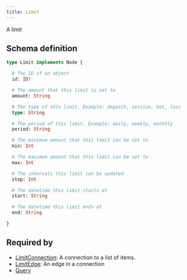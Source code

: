 ```yaml
---
title: Limit
---
```


<p>A limit</p>


## Schema definition
```graphql
type Limit implements Node {

  # The ID of an object
  id: ID! 

  # The amount that this limit is set to
  amount: String 

  # The type of this limit. Example: deposit, session, bet, loss
  type: String 

  # The period of this limit. Example: daily, weekly, monthly
  period: String 

  # The minimum amount that this limit can be set to
  min: Int 

  # The maximum amount that this limit can be set to
  max: Int 

  # The intervals this limit can be updated
  step: Int 

  # The datetime this limit starts at
  start: String 

  # The datetime this limit ends at
  end: String 

}
```
## Required by
* [LimitConnection](graphql/schema/limitconnection.md): A connection to a list of items.
* [LimitEdge](graphql/schema/limitedge.md): An edge in a connection
* [Query](graphql/schema/query.md)
